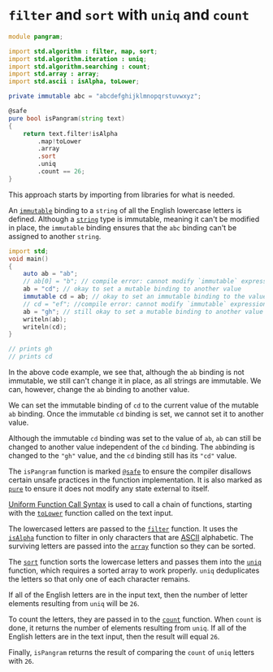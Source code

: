 # `filter` and `sort` with `uniq` and `count`

```d
module pangram;

import std.algorithm : filter, map, sort;
import std.algorithm.iteration : uniq;
import std.algorithm.searching : count;
import std.array : array;
import std.ascii : isAlpha, toLower;

private immutable abc = "abcdefghijklmnopqrstuvwxyz";

@safe
pure bool isPangram(string text)
{
    return text.filter!isAlpha
        .map!toLower
        .array
        .sort
        .uniq
        .count == 26;
}
```

This approach starts by importing from libraries for what is needed.

An [`immutable`][immutable] binding to a `string` of all the English lowercase letters is defined.
Although a [`string`][string] type is immutable, meaning it can't be modified in place,
the `immutable` binding ensures that the `abc` binding can't be assigned to another `string`.

```d
import std;
void main()
{
    auto ab = "ab";
    // ab[0] = "b"; // compile error: cannot modify `immutable` expression `ab[0]`
    ab = "cd"; // okay to set a mutable binding to another value
    immutable cd = ab; // okay to set an immutable binding to the value of a mutable binding
    // cd = "ef"; //compile error: cannot modify `immutable` expression `cd`
    ab = "gh"; // still okay to set a mutable binding to another value
    writeln(ab);
    writeln(cd);
}

// prints gh
// prints cd
```

In the above code example, we see that, although the `ab` binding is not immutable, we still can't change it in place, as all strings are immutable.
We can, however, change the `ab` binding to another value.

We can set the immutable binding of `cd` to the current value of the mutable `ab` binding.
Once the immutable `cd` binding is set, we cannot set it to another value.

Although the immutable `cd` binding was set to the value of `ab`, `ab` can still be changed to another value independent of the `cd` binding.
The `ab`binding is changed to the `"gh"` value, and the `cd` binding still has its `"cd"` value.

The `isPangram` function is marked [`@safe`][safe] to ensure the compiler disallows certain unsafe practices in the function implementation.
It is also marked as [`pure`][pure] to ensure it does not modify any state external to itself.

[Uniform Function Call Syntax][ufcs] is used to call a chain of functions, starting with the [`toLower`][tolower] function called on the text input.

The lowercased letters are passed to the [`filter`][filter] function.
It uses the [`isAlpha`][isalpha] function to filter in only characters that are [ASCII][ascii] alphabetic.
The surviving letters are passed into the [`array`][array] function so they can be sorted.

The [`sort`][sort] function sorts the lowercase letters and passes them into the [`uniq`][uniq] function, which requires a sorted array
to work properly.
`uniq` deduplicates the letters so that only one of each character remains.

If all of the English letters are in the input text, then the number of letter elements resulting from `uniq` will be `26`.

To count the letters, they are passed in to the [`count`][count] function.
When `count` is done, it returns the number of elements resulting from `uniq`.
If all of the English letters are in the text input, then the result will equal `26`.

Finally, `isPangram` returns the result of comparing the `count` of `uniq` letters with `26`.

[immutable]: https://dlang.org/spec/const3.html#immutable_storage_class
[string]: https://dlang.org/phobos/std_string.html
[ufcs]: https://tour.dlang.org/tour/en/gems/uniform-function-call-syntax-ufcs
[filter]: https://dlang.org/phobos/std_algorithm_iteration.html#.filter
[ascii]: https://www.asciitable.com/
[array]: https://dlang.org/library/std/array/array.html
[uniq]: https://dlang.org/phobos/std_algorithm_iteration.html#uniq
[count]: https://dlang.org/phobos/std_algorithm_searching.html#count
[sort]: https://dlang.org/phobos/std_algorithm_sorting.html#sort
[safe]: https://dlang.org/spec/function.html#function-safety
[pure]: https://dlang.org/spec/function.html#pure-functions
[isalpha]: https://dlang.org/phobos/std_ascii.html#isAlpha
[tolower]: https://dlang.org/phobos/std_uni.html#toLower
[lambda]: https://tour.dlang.org/tour/en/basics/delegates
